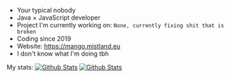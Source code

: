 - Your typical nobody
- Java × JavaScript developer
- Project I'm currently working on: `None, currently fixing shit that is broken`
- Coding since 2019
- Website: https://mango.mistland.eu
- I don't know what I'm doing tbh


My stats:
[![Github Stats](https://github.com/mangokinky/g-stats/blob/master/generated/languages.svg)](https://github.com/mangokinky/g-stats)
[![Github Stats](https://github.com/mangokinky/g-stats/blob/master/generated/overview.svg)](https://github.com/mangokinky/g-stats)
